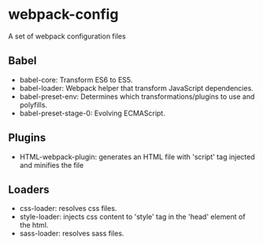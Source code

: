 # webpack-config
A set of webpack configuration files


## Babel
 * babel-core: Transform ES6 to ES5.
 * babel-loader: Webpack helper that transform JavaScript dependencies.
 * babel-preset-env: Determines which transformations/plugins to use and polyfills.
 * babel-preset-stage-0: Evolving ECMAScript.
 
## Plugins
  * HTML-webpack-plugin: generates an HTML file with 'script' tag injected and minifies the file

## Loaders
  * css-loader: resolves css files.
  * style-loader: injects css content to 'style' tag in the 'head' element of the html.
  * sass-loader: resolves sass files.
